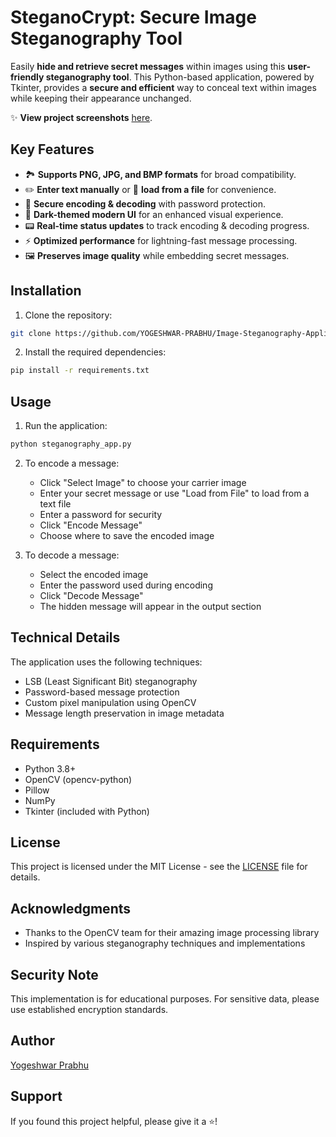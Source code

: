 # SteganoCrypt: Secure Image Steganography Tool

Easily **hide and retrieve secret messages** within images using this **user-friendly steganography tool**. This Python-based application, powered by Tkinter, provides a **secure and efficient** way to conceal text within images while keeping their appearance unchanged.

✨ **View project screenshots** [here](outputs).

## **Key Features**

- 🏞️ **Supports PNG, JPG, and BMP formats** for broad compatibility.  
- ✏️ **Enter text manually** or 📄 **load from a file** for convenience.  
- 🔑 **Secure encoding & decoding** with password protection.  
- 🎨 **Dark-themed modern UI** for an enhanced visual experience.  
- 📟 **Real-time status updates** to track encoding & decoding progress.  
- ⚡ **Optimized performance** for lightning-fast message processing.  
- 🖼️ **Preserves image quality** while embedding secret messages.  

## **Installation**

1. Clone the repository:
```bash
git clone https://github.com/YOGESHWAR-PRABHU/Image-Steganography-Application.git
```

2. Install the required dependencies:
```bash
pip install -r requirements.txt
```

## **Usage**

1. Run the application:
```bash
python steganography_app.py
```

2. To encode a message:
   - Click "Select Image" to choose your carrier image
   - Enter your secret message or use "Load from File" to load from a text file
   - Enter a password for security
   - Click "Encode Message"
   - Choose where to save the encoded image

3. To decode a message:
   - Select the encoded image
   - Enter the password used during encoding
   - Click "Decode Message"
   - The hidden message will appear in the output section

## **Technical Details**

The application uses the following techniques:
- LSB (Least Significant Bit) steganography
- Password-based message protection
- Custom pixel manipulation using OpenCV
- Message length preservation in image metadata

## **Requirements**

- Python 3.8+
- OpenCV (opencv-python)
- Pillow
- NumPy
- Tkinter (included with Python)

## **License**

This project is licensed under the MIT License - see the [LICENSE](LICENSE) file for details.

## **Acknowledgments**

- Thanks to the OpenCV team for their amazing image processing library
- Inspired by various steganography techniques and implementations

## **Security Note**

This implementation is for educational purposes. For sensitive data, please use established encryption standards.

## **Author**

[Yogeshwar Prabhu](https://github.com/YOGESHWAR-PRABHU)

## **Support**

If you found this project helpful, please give it a ⭐️!
